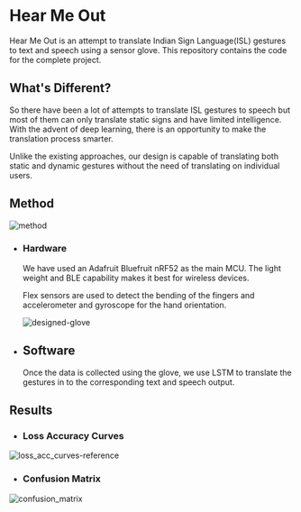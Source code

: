 # Hear Me Out
Hear Me Out is an attempt to translate Indian Sign Language(ISL) gestures to text and speech using a sensor glove. This repository contains the code for the complete project.

## What's Different?
So there have been a lot of attempts to translate ISL gestures to speech but most of them can only translate static signs and have limited intelligence. With the advent of deep learning, there is an opportunity to make the translation process smarter.

Unlike the existing approaches, our design is capable of translating both static and dynamic gestures without the need of translating on individual users. 

## Method
![method](https://user-images.githubusercontent.com/15849927/67158758-b1ac2a80-f359-11e9-97b0-c14033502aed.png)
- ### Hardware
    We have used an Adafruit Bluefruit nRF52 as the main MCU. The light weight and BLE capability makes it best for wireless devices. 
    
    Flex sensors are used to detect the bending of the fingers and accelerometer and gyroscope for the hand orientation.

    ![designed-glove](https://user-images.githubusercontent.com/15849927/67158689-f97e8200-f358-11e9-86fd-b92323275008.jpeg)

- ## Software
    Once the data is collected using the glove, we use LSTM to translate the gestures in to the corresponding text and speech output.


## Results
- ### Loss Accuracy Curves
![loss_acc_curves-reference](https://user-images.githubusercontent.com/15849927/67158779-ea4c0400-f359-11e9-846c-5c79f176d34e.png)

- ### Confusion Matrix
![confusion_matrix](https://user-images.githubusercontent.com/15849927/67158780-ea4c0400-f359-11e9-890c-eff888113694.png)


